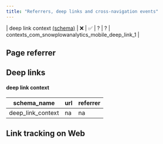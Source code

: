 ```yaml
---
title: "Referrers, deep links and cross-navigation events"
---
```


| deep link context [(schema)](https://github.com/snowplow/iglu-central/tree/master/schemas/com.snowplowanalytics.mobile/deep_link/jsonschema) | ❌ | ✅ | ? | ? | contexts_com_snowplowanalytics_mobile_deep_link_1 |

## Page referrer

## Deep links

#### deep link context

| schema_name       | url | referrer  |
|-------------------|-----|-----------|
| deep_link_context | na  | na        |

## Link tracking on Web
